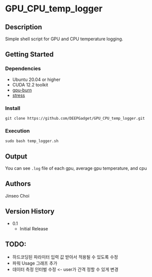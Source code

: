 # GPU_CPU_temp_logger

## Description
Simple shell script for GPU and CPU temperature logging.

## Getting Started

### Dependencies

* Ubuntu 20.04 or higher
* CUDA 12.2 toolkit
* [gpu-burn](https://github.com/wilicc/gpu-burn)
* [stress](https://howtoinstall.co/package/stress)

### Install
```
git clone https://github.com/DEEPGadget/GPU_CPU_temp_logger.git
```

### Execution
```
sudo bash temp_logger.sh
```

## Output
You can see ```.log``` file of each gpu, average gpu temperature, and cpu 

## Authors

Jinseo Choi


## Version History

* 0.1
    * Initial Release

## TODO:
* 하드코딩된 파라미터 입력 값 받아서 적용될 수 있도록 수정 
* 파워 Usage 그래프 추가 
* 데이터 측정 인터벌 수정 <- user가 간격 정할 수 있게 변경 